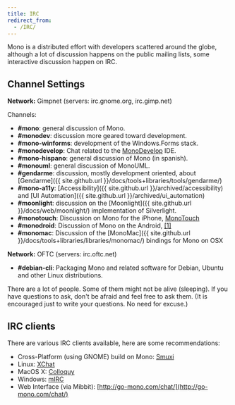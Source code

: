```yaml
---
title: IRC
redirect_from:
  - /IRC/
---
```


Mono is a distributed effort with developers scattered around the globe, although a lot of discussion happens on the public mailing lists, some interactive discussion happen on IRC.

Channel Settings
----------------

**Network:** Gimpnet (servers: irc.gnome.org, irc.gimp.net)

Channels:

- **#mono**: general discussion of Mono.
- **#monodev**: discussion more geared toward development.
- **#mono-winforms**: development of the Windows.Forms stack.
- **#monodevelop**: Chat related to the [MonoDevelop](http://www.monodevelop.com) IDE.
- **#mono-hispano**: general discussion of Mono (in spanish).
- **#monouml**: general discussion of MonoUML.
- **#gendarme**: discussion, mostly development oriented, about [Gendarme]({{ site.github.url }}/docs/tools+libraries/tools/gendarme/)
- **#mono-a11y**: [Accessibility]({{ site.github.url }}/archived/accessibility) and [UI Automation]({{ site.github.url }}/archived/ui_automation)
- **#moonlight**: discussion on the [Moonlight]({{ site.github.url }}/docs/web/moonlight/) implementation of Silverlight.
- **#monotouch**: Discussion on Mono for the iPhone, [MonoTouch](http://monotouch.net)
- **#monodroid**: Discussion of Mono on the Android, [[1]](http://monodroid.net)
- **#monomac**: Discussion of the [MonoMac]({{ site.github.url }}/docs/tools+libraries/libraries/monomac/) bindings for Mono on OSX

**Network:** OFTC (servers: irc.oftc.net)

- **#debian-cli**: Packaging Mono and related software for Debian, Ubuntu and other Linux distributions.

There are a lot of people. Some of them might not be alive (sleeping). If you have questions to ask, don't be afraid and feel free to ask them. (It is encouraged just to write your questions. No need for excuse.)

IRC clients
-----------

There are various IRC clients available, here are some recommendations:

-   Cross-Platform (using GNOME) build on Mono: [Smuxi](http://www.smuxi.org/)
-   Linux: [XChat](http://www.xchat.org/)
-   MacOS X: [Colloquy](http://www.colloquy.info)
-   Windows: [mIRC](http://www.mirc.com)
-   Web Interface (via Mibbit): [http://go-mono.com/chat/](http://go-mono.com/chat/)
